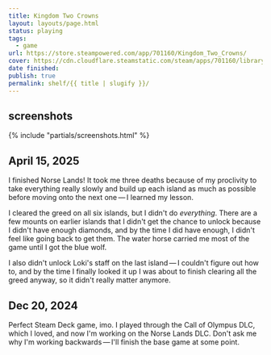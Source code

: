 ```yaml
---
title: Kingdom Two Crowns
layout: layouts/page.html
status: playing
tags:
  - game
url: https://store.steampowered.com/app/701160/Kingdom_Two_Crowns/
cover: https://cdn.cloudflare.steamstatic.com/steam/apps/701160/library_600x900_2x.jpg?t=1742904811
date finished:
publish: true
permalink: shelf/{{ title | slugify }}/
---
```

## screenshots
{% include "partials/screenshots.html" %}

## April 15, 2025
I finished Norse Lands! It took me three deaths because of my proclivity to take everything really slowly and build up each island as much as possible before moving onto the next one — I learned my lesson.

I cleared the greed on all six islands, but I didn't do *everything*. There are a few mounts on earlier islands that I didn't get the chance to unlock because I didn't have enough diamonds, and by the time I did have enough, I didn't feel like going back to get them. The water horse carried me most of the game until I got the blue wolf.

I also didn't unlock Loki's staff on the last island — I couldn't figure out how to, and by the time I finally looked it up I was about to finish clearing all the greed anyway, so it didn't really matter anymore.

## Dec 20, 2024
Perfect Steam Deck game, imo. I played through the Call of Olympus DLC, which I loved, and now I'm working on the Norse Lands DLC. Don't ask me why I'm working backwards — I'll finish the base game at some point.